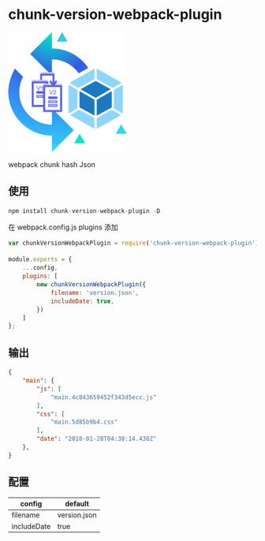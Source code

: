 # chunk-version-webpack-plugin

<div>
    <img src="./assets/logo.png" alt="chunk-version-webpack-plugin" width="240">
</div>

webpack chunk hash Json

## 使用

```javascript
npm install chunk-version-webpack-plugin -D
```

在 webpack.config.js plugins 添加

```javascript
var chunkVersionWebpackPlugin = require('chunk-version-webpack-plugin');

module.exports = {
    ...config,
    plugins: [
        new chunkVersionWebpackPlugin({
            filename: 'version.json',
            includeDate: true,
        })
    ]
};
```

## 输出

```json
{
    "main": {
        "js": [
            "main.4c843659452f343d5ecc.js"
        ],
        "css": [
            "main.5d85b9b4.css"
        ],
        "date": "2018-01-28T04:38:14.438Z"
    },
}
```

## 配置



| config | default |
| --- | --- |
| filename | version.json |
| includeDate | true |



